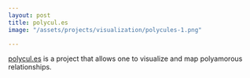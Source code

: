 ```yaml
---
layout: post
title: polycul.es
image: "/assets/projects/visualization/polycules-1.png"

---
```


[polycul.es](http://polycul.es) is a project that allows one to visualize and map polyamorous relationships.
